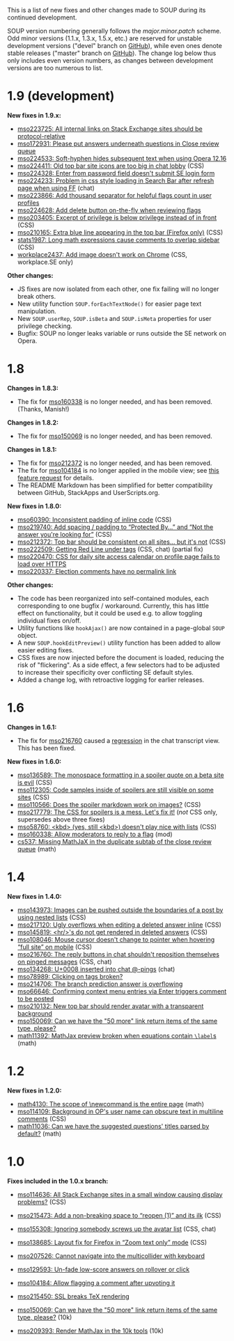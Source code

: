 This is a list of new fixes and other changes made to SOUP during its continued development.

SOUP version numbering generally follows the _major.minor.patch_ scheme.  Odd minor versions (1.1.x, 1.3.x, 1.5.x, etc.) are reserved for unstable development versions ("devel" branch on [GitHub][github]), while even ones denote stable releases ("master" branch on [GitHub][github]).  The change log below thus only includes even version numbers, as changes between development versions are too numerous to list.

1.9 (development)
=================

**New fixes in 1.9.x:**

* [mso223725: All internal links on Stack Exchange sites should be protocol-relative](http://meta.stackoverflow.com/q/223725)
* [mso172931: Please put answers underneath questions in Close review queue](http://meta.stackoverflow.com/q/172931)
* [mso224533: Soft-hyphen hides subsequent text when using Opera 12.16](http://meta.stackoverflow.com/q/224533)
* [mso224411: Old top bar site icons are too big in chat lobby](http://meta.stackoverflow.com/q/224411) (CSS)
* [mso224328: Enter from password field doesn't submit SE login form](http://meta.stackoverflow.com/q/224328)
* [mso224233: Problem in css style loading in Search Bar after refresh page when using FF](http://meta.stackoverflow.com/q/224233) (chat)
* [mso223866: Add thousand separator for helpful flags count in user profiles](http://meta.stackoverflow.com/q/223866)
* [mso224628: Add delete button on-the-fly when reviewing flags](http://meta.stackoverflow.com/q/224628)
* [mso203405: Excerpt of privilege is below privilege instead of in front](http://meta.stackoverflow.com/q/203405) (CSS)
* [mso210165: Extra blue line appearing in the top bar (Firefox only)](http://meta.stackoverflow.com/q/210165) (CSS)
* [stats1987: Long math expressions cause comments to overlap sidebar](http://meta.stats.stackexchange.com/q/1987) (CSS)
* [workplace2437: Add image doesn't work on Chrome](http://meta.workplace.stackexchange.com/q/2437) (CSS, workplace.SE only)

**Other changes:**

* JS fixes are now isolated from each other, one fix failing will no longer break others.
* New utility function `SOUP.forEachTextNode()` for easier page text manipulation.
* New `SOUP.userRep`, `SOUP.isBeta` and `SOUP.isMeta` properties for user privilege checking.
* Bugfix: SOUP no longer leaks variable or runs outside the SE network on Opera.

1.8
===

**Changes in 1.8.3:**

* The fix for [mso160338](http://meta.stackoverflow.com/q/160338) is no longer needed, and has been removed.  (Thanks, Manish!)

**Changes in 1.8.2:**

* The fix for [mso150069](http://meta.stackoverflow.com/q/150069) is no longer needed, and has been removed.

**Changes in 1.8.1:**

* The fix for [mso212372](http://meta.stackoverflow.com/q/212372) is no longer needed, and has been removed.
* The fix for [mso104184](http://meta.stackoverflow.com/q/104184) is no longer applied in the mobile view; see [this feature request](http://meta.stackoverflow.com/q/213709) for details.
* The README Markdown has been simplified for better compatibility between GitHub, StackApps and UserScripts.org.

**New fixes in 1.8.0:**

* [mso60390: Inconsistent padding of inline code](http://meta.stackoverflow.com/q/60390) (CSS)
* [mso219740: Add spacing / padding to “Protected By…” and “Not the answer you're looking for”](http://meta.stackoverflow.com/q/219740) (CSS)
* [mso212372: Top bar should be consistent on all sites… but it's not](http://meta.stackoverflow.com/q/212372) (CSS)
* [mso222509: Getting Red Line under tags](http://meta.stackoverflow.com/q/222509) (CSS, chat) (partial fix)
* [mso220470: CSS for daily site access calendar on profile page fails to load over HTTPS](http://meta.stackoverflow.com/q/220470)
* [mso220337: Election comments have no permalink link](http://meta.stackoverflow.com/q/220337)

**Other changes:**

* The code has been reorganized into self-contained modules, each corresponding to one bugfix / workaround.  Currently, this has little effect on functionality, but it could be used e.g. to allow toggling individual fixes on/off.
* Utility functions like <code>hookAjax()</code> are now contained in a page-global <code>SOUP</code> object.
* A new <code>SOUP.hookEditPreview()</code> utility function has been added to allow easier editing fixes.
* CSS fixes are now injected before the document is loaded, reducing the risk of "flickering".  As a side effect, a few selectors had to be adjusted to increase their specificity over conflicting SE default styles.
* Added a change log, with retroactive logging for earlier releases.

1.6
===

**Changes in 1.6.1:**

* The fix for [mso216760](http://meta.stackoverflow.com/q/216760) caused a [regression](http://meta.stackoverflow.com/q/221733) in the chat transcript view.  This has been fixed.

**New fixes in 1.6.0:**

* [mso136589: The monospace formatting in a spoiler quote on a beta site is evil](http://meta.stackoverflow.com/q/136589) (CSS)
* [mso112305: Code samples inside of spoilers are still visible on some sites](http://meta.stackoverflow.com/q/112305) (CSS)
* [mso110566: Does the spoiler markdown work on images?](http://meta.stackoverflow.com/q/110566) (CSS)
* [mso217779: The CSS for spoilers is a mess. Let's fix it!](http://meta.stackoverflow.com/q/217779) (*not* CSS only, supersedes above three fixes)
* [mso58760: &lt;kbd&gt; (yes, still &lt;kbd&gt;) doesn't play nice with lists](http://meta.stackoverflow.com/q/58760) (CSS)
* [mso160338: Allow moderators to reply to a flag](http://meta.stackoverflow.com/q/160338) (mod)
* [cs537: Missing MathJaX in the duplicate subtab of the close review queue](http://meta.cs.stackexchange.com/q/537) (math)

1.4
===

**New fixes in 1.4.0:**

* [mso143973: Images can be pushed outside the boundaries of a post by using nested lists](http://meta.stackoverflow.com/q/143973) (CSS)
* [mso217120: Ugly overflows when editing a deleted answer inline](http://meta.stackoverflow.com/q/217120) (CSS)
* [mso145819: &lt;hr/&gt;'s do not get rendered in deleted answers](http://meta.stackoverflow.com/q/145819) (CSS)
* [mso108046: Mouse cursor doesn't change to pointer when hovering “full site” on mobile](http://meta.stackoverflow.com/q/108046) (CSS)
* [mso216760: The reply buttons in chat shouldn't reposition themselves on pinged messages](http://meta.stackoverflow.com/q/216760) (CSS, chat)
* [mso134268: U+0008 inserted into chat @-pings](http://meta.stackoverflow.com/q/134268) (chat)
* [mso78989: Clicking on tags broken?](http://meta.stackoverflow.com/q/78989)
* [mso214706: The branch prediction answer is overflowing](http://meta.stackoverflow.com/q/214706)
* [mso66646: Confirming context menu entries via Enter triggers comment to be posted](http://meta.stackoverflow.com/q/66646)
* [mso210132: New top bar should render avatar with a transparent background](http://meta.stackoverflow.com/q/210132)
* [mso150069: Can we have the "50 more" link return items of the same type, please?](http://meta.stackoverflow.com/q/150069) 
* [math11392: MathJax preview broken when equations contain `\label`s](http://meta.math.stackexchange.com/q/11392) (math)

1.2
===

**New fixes in 1.2.0:**

* [math4130: The scope of \newcommand is the entire page](http://meta.math.stackexchange.com/q/4130) (math)
* [mso114109: Background in OP's user name can obscure text in multiline comments](http://meta.stackoverflow.com/q/114109) (CSS)
* [math11036: Can we have the suggested questions' titles parsed by default?](http://meta.math.stackexchange.com/q/11036) (math)

1.0
===

**Fixes included in the 1.0.x branch:**

* [mso114636: All Stack Exchange sites in a small window causing display problems?](http://meta.stackoverflow.com/q/114636) (CSS)
* [mso215473: Add a non-breaking space to “reopen (1)” and its ilk](http://meta.stackoverflow.com/q/215473) (CSS)
* [mso155308: Ignoring somebody screws up the avatar list](http://meta.stackoverflow.com/q/155308) (CSS, chat)
* [mso138685: Layout fix for Firefox in “Zoom text only” mode](http://meta.stackoverflow.com/q/138685) (CSS)
* [mso207526: Cannot navigate into the multicollider with keyboard](http://meta.stackoverflow.com/q/207526)
* [mso129593: Un-fade low-score answers on rollover or click](http://meta.stackoverflow.com/q/129593)
* [mso104184: Allow flagging a comment after upvoting it](http://meta.stackoverflow.com/q/104184)
* [mso215450: SSL breaks TeX rendering](http://meta.stackoverflow.com/q/215450)
* [mso150069: Can we have the "50 more" link return items of the same type, please?](http://meta.stackoverflow.com/q/150069) (10k)
* [mso209393: Render MathJax in the 10k tools](http://meta.stackoverflow.com/q/209393) (10k)

   [github]: https://github.com/vyznev/soup "SOUP repository on GitHub"
